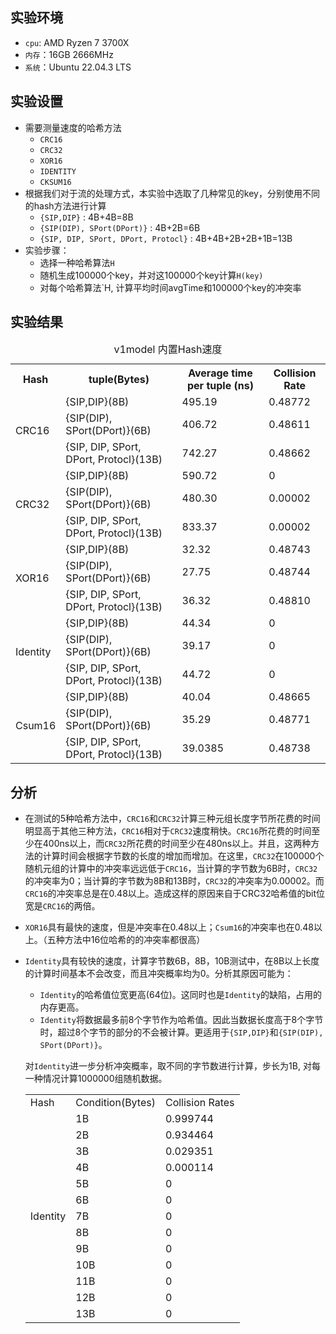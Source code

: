 ## 实验环境
- `cpu`: AMD Ryzen 7 3700X
- `内存`：16GB 2666MHz
- `系统`：Ubuntu 22.04.3 LTS


## 实验设置
- 需要测量速度的哈希方法
  - `CRC16`
  - `CRC32`
  - `XOR16`
  - `IDENTITY`
  - `CKSUM16`
- 根据我们对于流的处理方式，本实验中选取了几种常见的key，分别使用不同的hash方法进行计算
  - `{SIP,DIP}` : 4B+4B=8B
  - `{SIP(DIP), SPort(DPort)}` : 4B+2B=6B
  - `{SIP, DIP, SPort, DPort, Protocl}` : 4B+4B+2B+2B+1B=13B
- 实验步骤：
  - 选择一种哈希算法`H`
  - 随机生成100000个key，并对这100000个key计算`H(key)`
  - 对每个哈希算法`H, 计算平均时间avgTime和100000个key的冲突率

## 实验结果
<center>
<table>
       <caption>v1model 内置Hash速度</caption>
   <tr>
       <th>Hash</th>
       <th>tuple(Bytes)</th>
       <th>Average time per tuple (ns)</th>
       <th>Collision Rate</th>
   </tr>
   </tr>
   
   <tr>
       <td rowspan = '3'>CRC16</td>
       <td>{SIP,DIP}(8B)</td>
       <td>495.19</td>
       <td>0.48772</td>
   </tr>
   <tr>
       <td>{SIP(DIP), SPort(DPort)}(6B)</td>
       <td>406.72</td>
       <td>0.48611</td>
   </tr>
   <tr>
       <td>{SIP, DIP, SPort, DPort, Protocl}(13B)</td>
       <td>742.27</td>
       <td>0.48662</td>
   </tr>
   <tr>
       <td rowspan = '3'>CRC32</td>
       <td>{SIP,DIP}(8B)</td>
       <td>590.72</td>
       <td>0</td>
   </tr>
   <tr>
       <td>{SIP(DIP), SPort(DPort)}(6B)</td>
       <td>480.30</td>
       <td>0.00002</td>
   </tr>
   <tr>
       <td>{SIP, DIP, SPort, DPort, Protocl}(13B)</td>
       <td>833.37</td>
       <td>0.00002</td>
    </tr>
   <tr>
       <td rowspan = '3'>XOR16</td>
       <td>{SIP,DIP}(8B)</td>
       <td>32.32</td>
       <td>0.48743</td>
   </tr>
   <tr>
       <td>{SIP(DIP), SPort(DPort)}(6B)</td>
       <td>27.75</td>
       <td>0.48744</td>
   </tr>
   <tr>
       <td>{SIP, DIP, SPort, DPort, Protocl}(13B)</td>
       <td>36.32</td>
       <td>0.48810</td>
   </tr>
   <tr>
       <td rowspan = '3'>Identity</td>
       <td>{SIP,DIP}(8B)</td>
       <td>44.34</td>
       <td>0</td>
   </tr>
   <tr>
       <td>{SIP(DIP), SPort(DPort)}(6B)</td>
       <td>39.17</td>
       <td>0</td>
   </tr>
   <tr>
       <td>{SIP, DIP, SPort, DPort, Protocl}(13B)</td>
       <td>44.72</td>
       <td>0</td>
   </tr>
   <tr>
       <td rowspan = '3'>Csum16</td>
       <td>{SIP,DIP}(8B)</td>
       <td>40.04</td>
       <td>0.48665</td>
   </tr>
   <tr>
       <td>{SIP(DIP), SPort(DPort)}(6B)</td>
       <td>35.29</td>
       <td>0.48771</td>
   </tr>
   <tr>
       <td>{SIP, DIP, SPort, DPort, Protocl}(13B)</td>
       <td>39.0385</td>
       <td>0.48738</td>
   </tr>
</table>
</center>

## 分析
- 在测试的5种哈希方法中，`CRC16`和`CRC32`计算三种元组长度字节所花费的时间明显高于其他三种方法，`CRC16`相对于`CRC32`速度稍快。`CRC16`所花费的时间至少在400ns以上，而`CRC32`所花费的时间至少在480ns以上。并且，这两种方法的计算时间会根据字节数的长度的增加而增加。在这里，`CRC32`在100000个随机元组的计算中的冲突率远远低于`CRC16`，当计算的字节数为6B时，`CRC32`的冲突率为0；当计算的字节数为8B和13B时，`CRC32`的冲突率为0.00002。而`CRC16`的冲突率总是在0.48以上。造成这样的原因来自于CRC32哈希值的bit位宽是`CRC16`的两倍。
- `XOR16`具有最快的速度，但是冲突率在0.48以上；`Csum16`的冲突率也在0.48以上。（五种方法中16位哈希的的冲突率都很高）
- `Identity`具有较快的速度，计算字节数6B，8B，10B测试中，在8B以上长度的计算时间基本不会改变，而且冲突概率均为0。分析其原因可能为：
  - `Identity`的哈希值位宽更高(64位)。这同时也是`Identity`的缺陷，占用的内存更高。
  - `Identity`将数据最多前8个字节作为哈希值。因此当数据长度高于8个字节时，超过8个字节的部分的不会被计算。更适用于`{SIP,DIP}`和`{SIP(DIP), SPort(DPort)}`。

  对`Identity`进一步分析冲突概率，取不同的字节数进行计算，步长为1B, 对每一种情况计算1000000组随机数据。
  <center>
    <table>
      <tr>
        <td>Hash</td>
        <td>Condition(Bytes)</td>
        <td>Collision Rates</td>
      </tr>
      <tr>
        <td rowspan = '13'>Identity</td>
        <td>1B</td>
        <td>0.999744</td>
      </tr>
      <tr>
        <td>2B</td>
        <td>0.934464</td>
      </tr>
      <tr>
        <td>3B</td>
        <td>0.029351</td>
      </tr>
      <tr>
        <td>4B</td>
        <td>0.000114</td>
      </tr>
      <tr>
        <td>5B</td>
        <td>0</td>
      </tr>
      <tr>
        <td>6B</td>
        <td>0</td>
      </tr>
      <tr>
        <td>7B</td>
        <td>0</td>
      </tr>
      <tr>
        <td>8B</td>
        <td>0</td>
      </tr>
      <tr>
        <td>9B</td>
        <td>0</td>
      </tr>
      <tr>
        <td>10B</td>
        <td>0</td>
      </tr>
      <tr>
        <td>11B</td>
        <td>0</td>
      </tr>
      <tr>
        <td>12B</td>
        <td>0</td>
      </tr>
      <tr>
        <td>13B</td>
        <td>0</td>
      </tr>
    </table>
  </center>